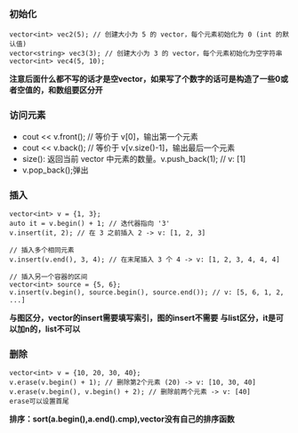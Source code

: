 ### 初始化
```
vector<int> vec2(5); // 创建大小为 5 的 vector，每个元素初始化为 0 (int 的默认值)
vector<string> vec3(3); // 创建大小为 3 的 vector，每个元素初始化为空字符串
vector<int> vec4(5, 10); 
```
**注意后面什么都不写的话才是空vector，如果写了个数字的话可是构造了一些0或者空值的，和数组要区分开**
### 访问元素
- cout << v.front(); // 等价于 v[0]，输出第一个元素
- cout << v.back();  // 等价于 v[v.size()-1]，输出最后一个元素
- size(): 返回当前 vector 中元素的数量。v.push_back(1); // v: [1]
- v.pop_back();弹出

### 插入
```
vector<int> v = {1, 3};
auto it = v.begin() + 1; // 迭代器指向 '3'
v.insert(it, 2); // 在 3 之前插入 2 -> v: [1, 2, 3]

// 插入多个相同元素
v.insert(v.end(), 3, 4); // 在末尾插入 3 个 4 -> v: [1, 2, 3, 4, 4, 4]

// 插入另一个容器的区间
vector<int> source = {5, 6};
v.insert(v.begin(), source.begin(), source.end()); // v: [5, 6, 1, 2, ...]
```
**与图区分，vector的insert需要填写索引，图的insert不需要**
**与list区分，it是可以加n的，list不可以**

### 删除
```
vector<int> v = {10, 20, 30, 40};
v.erase(v.begin() + 1); // 删除第2个元素 (20) -> v: [10, 30, 40]
v.erase(v.begin(), v.begin() + 2); // 删除前两个元素 -> v: [40]
erase可以设置首尾
```

**排序：sort(a.begin(),a.end().cmp),vector没有自己的排序函数**
